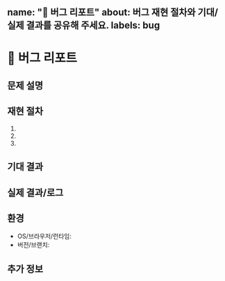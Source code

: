 name: "🐛 버그 리포트"
about: 버그 재현 절차와 기대/실제 결과를 공유해 주세요.
labels: bug
---

# 🐛 버그 리포트

## 문제 설명
<!-- 어떤 문제가 발생했는지 간단히 설명해 주세요. -->

## 재현 절차
 
1.
2.
3.

## 기대 결과

## 실제 결과/로그

## 환경
 
- OS/브라우저/런타임:
- 버전/브랜치:

## 추가 정보
